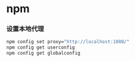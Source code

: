 # npm

### 设置本地代理

```bash
npm config set proxy="http://localhost:1080/"
npm config get userconfig
npm config get globalconfig
```
